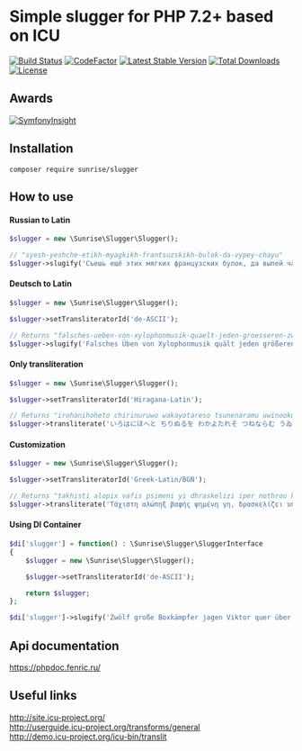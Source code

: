 # Simple slugger for PHP 7.2+ based on ICU

[![Build Status](https://api.travis-ci.com/sunrise-php/slugger.svg?branch=master)](https://travis-ci.com/sunrise-php/slugger)
[![CodeFactor](https://www.codefactor.io/repository/github/sunrise-php/slugger/badge)](https://www.codefactor.io/repository/github/sunrise-php/slugger)
[![Latest Stable Version](https://poser.pugx.org/sunrise/slugger/v/stable?format=flat)](https://packagist.org/packages/sunrise/slugger)
[![Total Downloads](https://poser.pugx.org/sunrise/slugger/downloads?format=flat)](https://packagist.org/packages/sunrise/slugger)
[![License](https://poser.pugx.org/sunrise/slugger/license?format=flat)](https://packagist.org/packages/sunrise/slugger)

## Awards

[![SymfonyInsight](https://insight.symfony.com/projects/64e80815-60f3-47eb-8163-8bd2538376e9/big.svg)](https://insight.symfony.com/projects/64e80815-60f3-47eb-8163-8bd2538376e9)

## Installation

```
composer require sunrise/slugger
```

## How to use

#### Russian to Latin

```php
$slugger = new \Sunrise\Slugger\Slugger();

// "syesh-yeshche-etikh-myagkikh-frantsuzskikh-bulok-da-vypey-chayu"
$slugger->slugify('Съешь ещё этих мягких французских булок, да выпей чаю');
```

#### Deutsch to Latin

```php
$slugger = new \Sunrise\Slugger\Slugger();

$slugger->setTransliteratorId('de-ASCII');

// Returns "falsches-ueben-von-xylophonmusik-quaelt-jeden-groesseren-zwerg"
$slugger->slugify('Falsches Üben von Xylophonmusik quält jeden größeren Zwerg');
```

#### Only transliteration

```php
$slugger = new \Sunrise\Slugger\Slugger();

$slugger->setTransliteratorId('Hiragana-Latin');

// Returns "irohanihoheto chirinuruwo wakayotareso tsunenaramu uwinookuyama kefukoete asakiyumemishi wehimosesu"
$slugger->transliterate('いろはにほへと ちりぬるを わかよたれそ つねならむ うゐのおくやま けふこえて あさきゆめみし ゑひもせす', '');
```

#### Customization

```php
$slugger = new \Sunrise\Slugger\Slugger();

$slugger->setTransliteratorId('Greek-Latin/BGN');

// Returns "takhisti alopix vafis psimeni yi dhraskelizi iper nothrou kinos"
$slugger->transliterate('Τάχιστη αλώπηξ βαφής ψημένη γη, δρασκελίζει υπέρ νωθρού κυνός', 'Lower(); Any-Latin; Latin-ASCII; [^\x20\x41-\x5A\x61-\x7A] Remove');
```

#### Using DI Container

```php
$di['slugger'] = function() : \Sunrise\Slugger\SluggerInterface
{
	$slugger = new \Sunrise\Slugger\Slugger();

	$slugger->setTransliteratorId('de-ASCII');

	return $slugger;
};

$di['slugger']->slugify('Zwölf große Boxkämpfer jagen Viktor quer über den Sylter Deich.');
```

## Api documentation

https://phpdoc.fenric.ru/

## Useful links

http://site.icu-project.org/<br>
http://userguide.icu-project.org/transforms/general<br>
http://demo.icu-project.org/icu-bin/translit
